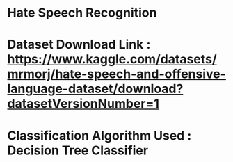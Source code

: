# Hate Speech Recognition
# Dataset Download Link : https://www.kaggle.com/datasets/mrmorj/hate-speech-and-offensive-language-dataset/download?datasetVersionNumber=1
# Classification Algorithm Used : Decision Tree Classifier

